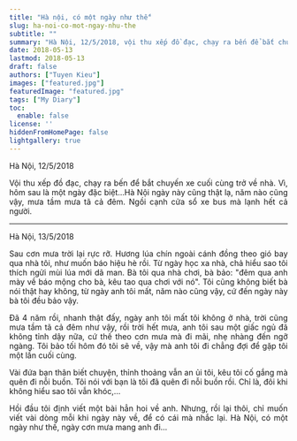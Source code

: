 ```yaml
---
title: "Hà nội, có một ngày như thế"
slug: ha-noi-co-mot-ngay-nhu-the
subtitle: ""
summary: "Hà Nội, 12/5/2018, vội thu xếp đồ đạc, chạy ra bến để bắt chuyến xe cuối cùng trở về nhà. Vì, hôm sau là một ngày đặc biệt,..."
date: 2018-05-13
lastmod: 2018-05-13
draft: false
authors: ["Tuyen Kieu"]
images: ["featured.jpg"]
featuredImage: "featured.jpg"
tags: ["My Diary"]
toc:
  enable: false
license: ''  
hiddenFromHomePage: false
lightgallery: true
---
```


<p style = "text-align: justify">Hà Nội, 12/5/2018</p>

<p style = "text-align: justify">Vội thu xếp đồ đạc, chạy ra bến để bắt chuyến xe cuối cùng trở về nhà. Vì, hôm sau là một ngày đặc biệt...Hà Nội ngày này cũng thật lạ, năm nào cũng vậy, mưa tầm mưa tã cả đêm. Ngồi cạnh cửa sổ xe bus mà lạnh hết cả người.</p>

---
<p style = "text-align: justify">Hà Nội, 13/5/2018</p>

<p style = "text-align: justify">Sau cơn mưa trời lại rực rỡ. Hương lúa chín ngoài cánh đồng theo gió bay qua nhà tôi, như muốn báo hiệu hè rồi. Từ ngày học xa nhà, chả hiểu sao tôi thích ngửi mùi lúa mới dã man. Bà tôi qua nhà chơi, bà bảo: "đêm qua anh mày về báo mộng cho bà, kêu tao qua chơi với nó". Tôi cũng không biết bà nói thật hay không, từ ngày anh tôi mất, năm nào cũng vậy, cứ đến ngày này bà tôi đều bảo vậy.</p>

<p style = "text-align: justify">Đã 4 năm rồi, nhanh thật đấy, ngày anh tôi mất tôi không ở nhà, trời cũng mưa tầm tã cả đêm như vậy, rồi trời hết mưa, anh tôi sau một giấc ngủ đã không tỉnh dậy nữa, cứ thế theo cơn mưa mà đi mãi, nhẹ nhàng đến ngỡ ngàng. Tôi bảo tối hôm đó tôi sẽ về, vậy mà anh tôi đi chẳng đợi để gặp tôi một lần cuối cùng.</p>

<p style = "text-align: justify">Vài đứa bạn thân biết chuyện, thỉnh thoảng vẫn an ủi tôi, kêu tôi cố gắng mà quên đi nỗi buồn. Tôi nói với bạn là tôi đã quên đi nỗi buồn rồi. Chỉ là, đôi khi không hiểu sao tôi vẫn khóc,...</p>

<p style = "text-align: justify">Hồi đầu tôi định viết một bài hẳn hoi về anh. Nhưng, rồi lại thôi, chỉ muốn viết vài dòng mỗi khi ngày này về, để có cái mà nhắc lại. Hà Nội, có một ngày như thế, ngày cơn mưa mang anh đi...</p>
